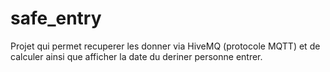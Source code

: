 # safe_entry

Projet qui permet recuperer les donner via HiveMQ (protocole MQTT) et de calculer ainsi que afficher la date du deriner personne entrer.
